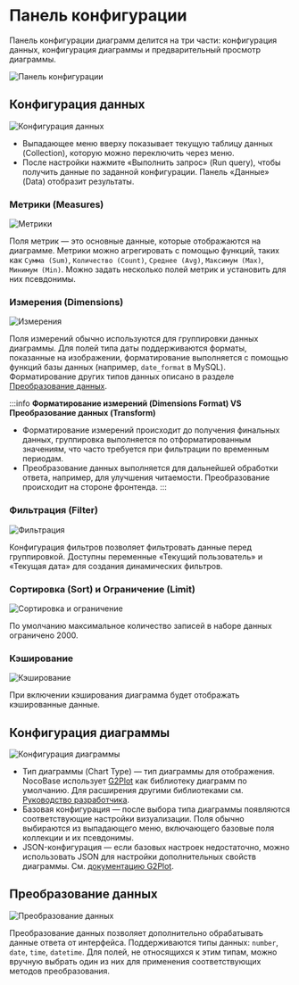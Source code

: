 # Панель конфигурации

Панель конфигурации диаграмм делится на три части: конфигурация данных, конфигурация диаграммы и предварительный просмотр диаграммы.

![Панель конфигурации](https://static-docs.nocobase.com/b397cf9ab751b1652ab7d2de81ec0f11.png)

## Конфигурация данных

![Конфигурация данных](https://static-docs.nocobase.com/801c019fc92c2fe756d622585b214d6e.png)

- Выпадающее меню вверху показывает текущую таблицу данных (Collection), которую можно переключить через меню.
- После настройки нажмите «Выполнить запрос» (Run query), чтобы получить данные по заданной конфигурации. Панель «Данные» (Data) отобразит результаты.

### Метрики (Measures)

![Метрики](https://static-docs.nocobase.com/35caab4b0dea7c2378e2fe226439aa51.png)

Поля метрик — это основные данные, которые отображаются на диаграмме. Метрики можно агрегировать с помощью функций, таких как `Сумма (Sum)`, `Количество (Count)`, `Среднее (Avg)`, `Максимум (Max)`, `Минимум (Min)`. Можно задать несколько полей метрик и установить для них псевдонимы.

### Измерения (Dimensions)

![Измерения](https://static-docs.nocobase.com/7d0568757e6d999d67c316c2ff28d8e7.png)

Поля измерений обычно используются для группировки данных диаграммы. Для полей типа даты поддерживаются форматы, показанные на изображении, форматирование выполняется с помощью функций базы данных (например, `date_format` в MySQL). Форматирование других типов данных описано в разделе [Преобразование данных](#преобразование-данных).

:::info
**Форматирование измерений (Dimensions Format) VS Преобразование данных (Transform)**

- Форматирование измерений происходит до получения финальных данных, группировка выполняется по отформатированным значениям, что часто требуется при фильтрации по временным периодам.
- Преобразование данных выполняется для дальнейшей обработки ответа, например, для улучшения читаемости. Преобразование происходит на стороне фронтенда.
:::

### Фильтрация (Filter)

![Фильтрация](https://static-docs.nocobase.com/42e35ace7a63776f6ba82325975128b5.png)

Конфигурация фильтров позволяет фильтровать данные перед группировкой. Доступны переменные «Текущий пользователь» и «Текущая дата» для создания динамических фильтров.

### Сортировка (Sort) и Ограничение (Limit)

![Сортировка и ограничение](https://static-docs.nocobase.com/a49a841116b5c9a42fb79d3431257651.png)

По умолчанию максимальное количество записей в наборе данных ограничено 2000.

### Кэширование

![Кэширование](https://static-docs.nocobase.com/3d1e3f3282384d50bd7be3a580a07c4f.png)

При включении кэширования диаграмма будет отображать кэшированные данные.

## Конфигурация диаграммы

![Конфигурация диаграммы](https://static-docs.nocobase.com/4b9b518258613b5a8c8d3e3cd7f6f9a8.png)

- Тип диаграммы (Chart Type) — тип диаграммы для отображения. NocoBase использует [G2Plot](https://g2plot.antv.antgroup.com/) как библиотеку диаграмм по умолчанию. Для расширения другими библиотеками см. [Руководство разработчика](../dev/index.md).
- Базовая конфигурация — после выбора типа диаграммы появляются соответствующие настройки визуализации. Поля обычно выбираются из выпадающего меню, включающего базовые поля коллекции и их псевдонимы.
- JSON-конфигурация — если базовых настроек недостаточно, можно использовать JSON для настройки дополнительных свойств диаграммы. См. [документацию G2Plot](https://g2plot.antv.antgroup.com/api/plot-api).

## Преобразование данных

![Преобразование данных](https://static-docs.nocobase.com/86511c44dd3825bdcc3954d4132cd7a0.png)

Преобразование данных позволяет дополнительно обрабатывать данные ответа от интерфейса. Поддерживаются типы данных: `number`, `date`, `time`, `datetime`. Для полей, не относящихся к этим типам, можно вручную выбрать один из них для применения соответствующих методов преобразования.
